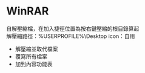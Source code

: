 # WinRAR
自解壓縮檔，在加入捷徑位置為按右鍵壓縮的根目錄算起  
解壓縮路徑：%USERPROFILE%\Desktop
icon：自用  
- 解壓縮並取代檔案
- 覆寫所有檔案
- 加到內容功能表
